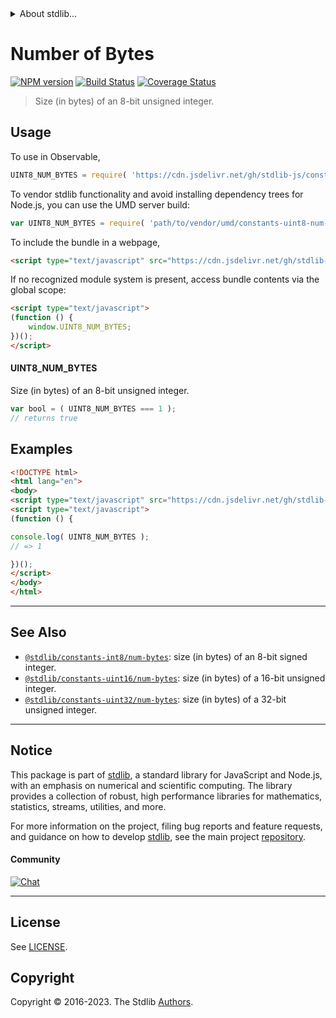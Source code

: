 <!--

@license Apache-2.0

Copyright (c) 2018 The Stdlib Authors.

Licensed under the Apache License, Version 2.0 (the "License");
you may not use this file except in compliance with the License.
You may obtain a copy of the License at

   http://www.apache.org/licenses/LICENSE-2.0

Unless required by applicable law or agreed to in writing, software
distributed under the License is distributed on an "AS IS" BASIS,
WITHOUT WARRANTIES OR CONDITIONS OF ANY KIND, either express or implied.
See the License for the specific language governing permissions and
limitations under the License.

-->


<details>
  <summary>
    About stdlib...
  </summary>
  <p>We believe in a future in which the web is a preferred environment for numerical computation. To help realize this future, we've built stdlib. stdlib is a standard library, with an emphasis on numerical and scientific computation, written in JavaScript (and C) for execution in browsers and in Node.js.</p>
  <p>The library is fully decomposable, being architected in such a way that you can swap out and mix and match APIs and functionality to cater to your exact preferences and use cases.</p>
  <p>When you use stdlib, you can be absolutely certain that you are using the most thorough, rigorous, well-written, studied, documented, tested, measured, and high-quality code out there.</p>
  <p>To join us in bringing numerical computing to the web, get started by checking us out on <a href="https://github.com/stdlib-js/stdlib">GitHub</a>, and please consider <a href="https://opencollective.com/stdlib">financially supporting stdlib</a>. We greatly appreciate your continued support!</p>
</details>

# Number of Bytes

[![NPM version][npm-image]][npm-url] [![Build Status][test-image]][test-url] [![Coverage Status][coverage-image]][coverage-url] <!-- [![dependencies][dependencies-image]][dependencies-url] -->

> Size (in bytes) of an 8-bit unsigned integer.



<section class="usage">

## Usage

To use in Observable,

```javascript
UINT8_NUM_BYTES = require( 'https://cdn.jsdelivr.net/gh/stdlib-js/constants-uint8-num-bytes@v0.1.1-umd/browser.js' )
```

To vendor stdlib functionality and avoid installing dependency trees for Node.js, you can use the UMD server build:

```javascript
var UINT8_NUM_BYTES = require( 'path/to/vendor/umd/constants-uint8-num-bytes/index.js' )
```

To include the bundle in a webpage,

```html
<script type="text/javascript" src="https://cdn.jsdelivr.net/gh/stdlib-js/constants-uint8-num-bytes@v0.1.1-umd/browser.js"></script>
```

If no recognized module system is present, access bundle contents via the global scope:

```html
<script type="text/javascript">
(function () {
    window.UINT8_NUM_BYTES;
})();
</script>
```

#### UINT8_NUM_BYTES

Size (in bytes) of an 8-bit unsigned integer.

```javascript
var bool = ( UINT8_NUM_BYTES === 1 );
// returns true
```

</section>

<!-- /.usage -->

<section class="examples">

## Examples

<!-- TODO: better example -->

<!-- eslint no-undef: "error" -->

```html
<!DOCTYPE html>
<html lang="en">
<body>
<script type="text/javascript" src="https://cdn.jsdelivr.net/gh/stdlib-js/constants-uint8-num-bytes@v0.1.1-umd/browser.js"></script>
<script type="text/javascript">
(function () {

console.log( UINT8_NUM_BYTES );
// => 1

})();
</script>
</body>
</html>
```

</section>

<!-- /.examples -->

<!-- Section for related `stdlib` packages. Do not manually edit this section, as it is automatically populated. -->

<section class="related">

* * *

## See Also

-   <span class="package-name">[`@stdlib/constants-int8/num-bytes`][@stdlib/constants/int8/num-bytes]</span><span class="delimiter">: </span><span class="description">size (in bytes) of an 8-bit signed integer.</span>
-   <span class="package-name">[`@stdlib/constants-uint16/num-bytes`][@stdlib/constants/uint16/num-bytes]</span><span class="delimiter">: </span><span class="description">size (in bytes) of a 16-bit unsigned integer.</span>
-   <span class="package-name">[`@stdlib/constants-uint32/num-bytes`][@stdlib/constants/uint32/num-bytes]</span><span class="delimiter">: </span><span class="description">size (in bytes) of a 32-bit unsigned integer.</span>

</section>

<!-- /.related -->

<!-- Section for all links. Make sure to keep an empty line after the `section` element and another before the `/section` close. -->


<section class="main-repo" >

* * *

## Notice

This package is part of [stdlib][stdlib], a standard library for JavaScript and Node.js, with an emphasis on numerical and scientific computing. The library provides a collection of robust, high performance libraries for mathematics, statistics, streams, utilities, and more.

For more information on the project, filing bug reports and feature requests, and guidance on how to develop [stdlib][stdlib], see the main project [repository][stdlib].

#### Community

[![Chat][chat-image]][chat-url]

---

## License

See [LICENSE][stdlib-license].


## Copyright

Copyright &copy; 2016-2023. The Stdlib [Authors][stdlib-authors].

</section>

<!-- /.stdlib -->

<!-- Section for all links. Make sure to keep an empty line after the `section` element and another before the `/section` close. -->

<section class="links">

[npm-image]: http://img.shields.io/npm/v/@stdlib/constants-uint8-num-bytes.svg
[npm-url]: https://npmjs.org/package/@stdlib/constants-uint8-num-bytes

[test-image]: https://github.com/stdlib-js/constants-uint8-num-bytes/actions/workflows/test.yml/badge.svg?branch=v0.1.1
[test-url]: https://github.com/stdlib-js/constants-uint8-num-bytes/actions/workflows/test.yml?query=branch:v0.1.1

[coverage-image]: https://img.shields.io/codecov/c/github/stdlib-js/constants-uint8-num-bytes/main.svg
[coverage-url]: https://codecov.io/github/stdlib-js/constants-uint8-num-bytes?branch=main

<!--

[dependencies-image]: https://img.shields.io/david/stdlib-js/constants-uint8-num-bytes.svg
[dependencies-url]: https://david-dm.org/stdlib-js/constants-uint8-num-bytes/main

-->

[chat-image]: https://img.shields.io/gitter/room/stdlib-js/stdlib.svg
[chat-url]: https://app.gitter.im/#/room/#stdlib-js_stdlib:gitter.im

[stdlib]: https://github.com/stdlib-js/stdlib

[stdlib-authors]: https://github.com/stdlib-js/stdlib/graphs/contributors

[umd]: https://github.com/umdjs/umd
[es-module]: https://developer.mozilla.org/en-US/docs/Web/JavaScript/Guide/Modules

[deno-url]: https://github.com/stdlib-js/constants-uint8-num-bytes/tree/deno
[umd-url]: https://github.com/stdlib-js/constants-uint8-num-bytes/tree/umd
[esm-url]: https://github.com/stdlib-js/constants-uint8-num-bytes/tree/esm
[branches-url]: https://github.com/stdlib-js/constants-uint8-num-bytes/blob/main/branches.md

[stdlib-license]: https://raw.githubusercontent.com/stdlib-js/constants-uint8-num-bytes/main/LICENSE

<!-- <related-links> -->

[@stdlib/constants/int8/num-bytes]: https://github.com/stdlib-js/constants-int8-num-bytes/tree/umd

[@stdlib/constants/uint16/num-bytes]: https://github.com/stdlib-js/constants-uint16-num-bytes/tree/umd

[@stdlib/constants/uint32/num-bytes]: https://github.com/stdlib-js/constants-uint32-num-bytes/tree/umd

<!-- </related-links> -->

</section>

<!-- /.links -->
